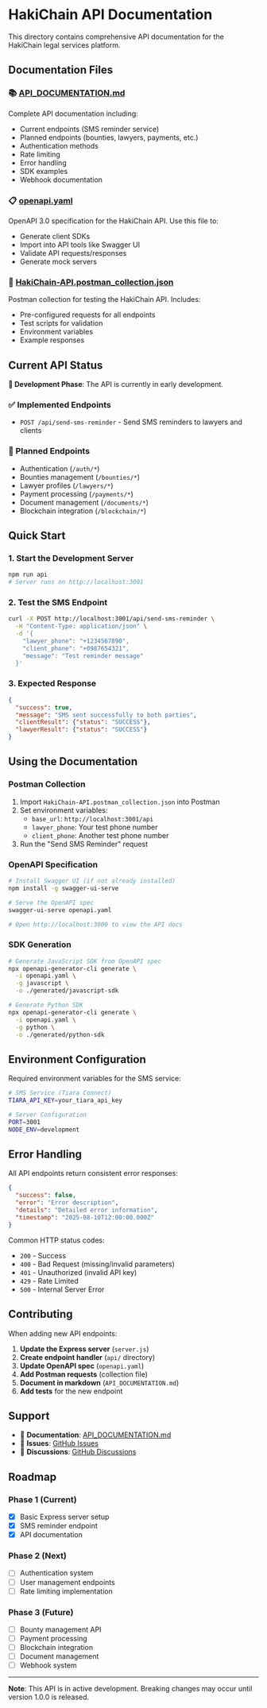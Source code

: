 # HakiChain API Documentation

This directory contains comprehensive API documentation for the HakiChain legal services platform.

## Documentation Files

### 📚 [API_DOCUMENTATION.md](./API_DOCUMENTATION.md)
Complete API documentation including:
- Current endpoints (SMS reminder service)
- Planned endpoints (bounties, lawyers, payments, etc.)
- Authentication methods
- Rate limiting
- Error handling
- SDK examples
- Webhook documentation

### 📋 [openapi.yaml](./openapi.yaml)
OpenAPI 3.0 specification for the HakiChain API. Use this file to:
- Generate client SDKs
- Import into API tools like Swagger UI
- Validate API requests/responses
- Generate mock servers

### 📮 [HakiChain-API.postman_collection.json](./HakiChain-API.postman_collection.json)
Postman collection for testing the HakiChain API. Includes:
- Pre-configured requests for all endpoints
- Test scripts for validation
- Environment variables
- Example responses

## Current API Status

**🚧 Development Phase**: The API is currently in early development.

### ✅ Implemented Endpoints
- `POST /api/send-sms-reminder` - Send SMS reminders to lawyers and clients

### 🔄 Planned Endpoints
- Authentication (`/auth/*`)
- Bounties management (`/bounties/*`)
- Lawyer profiles (`/lawyers/*`)
- Payment processing (`/payments/*`)
- Document management (`/documents/*`)
- Blockchain integration (`/blockchain/*`)

## Quick Start

### 1. Start the Development Server
```bash
npm run api
# Server runs on http://localhost:3001
```

### 2. Test the SMS Endpoint
```bash
curl -X POST http://localhost:3001/api/send-sms-reminder \
  -H "Content-Type: application/json" \
  -d '{
    "lawyer_phone": "+1234567890",
    "client_phone": "+0987654321",
    "message": "Test reminder message"
  }'
```

### 3. Expected Response
```json
{
  "success": true,
  "message": "SMS sent successfully to both parties",
  "clientResult": {"status": "SUCCESS"},
  "lawyerResult": {"status": "SUCCESS"}
}
```

## Using the Documentation

### Postman Collection
1. Import `HakiChain-API.postman_collection.json` into Postman
2. Set environment variables:
   - `base_url`: `http://localhost:3001/api`
   - `lawyer_phone`: Your test phone number
   - `client_phone`: Another test phone number
3. Run the "Send SMS Reminder" request

### OpenAPI Specification
```bash
# Install Swagger UI (if not already installed)
npm install -g swagger-ui-serve

# Serve the OpenAPI spec
swagger-ui-serve openapi.yaml

# Open http://localhost:3000 to view the API docs
```

### SDK Generation
```bash
# Generate JavaScript SDK from OpenAPI spec
npx openapi-generator-cli generate \
  -i openapi.yaml \
  -g javascript \
  -o ./generated/javascript-sdk

# Generate Python SDK
npx openapi-generator-cli generate \
  -i openapi.yaml \
  -g python \
  -o ./generated/python-sdk
```

## Environment Configuration

Required environment variables for the SMS service:

```bash
# SMS Service (Tiara Connect)
TIARA_API_KEY=your_tiara_api_key

# Server Configuration
PORT=3001
NODE_ENV=development
```

## Error Handling

All API endpoints return consistent error responses:

```json
{
  "success": false,
  "error": "Error description",
  "details": "Detailed error information",
  "timestamp": "2025-08-10T12:00:00.000Z"
}
```

Common HTTP status codes:
- `200` - Success
- `400` - Bad Request (missing/invalid parameters)
- `401` - Unauthorized (invalid API key)
- `429` - Rate Limited
- `500` - Internal Server Error

## Contributing

When adding new API endpoints:

1. **Update the Express server** (`server.js`)
2. **Create endpoint handler** (`api/` directory)
3. **Update OpenAPI spec** (`openapi.yaml`)
4. **Add Postman requests** (collection file)
5. **Document in markdown** (`API_DOCUMENTATION.md`)
6. **Add tests** for the new endpoint

## Support

- 📖 **Documentation**: [API_DOCUMENTATION.md](./API_DOCUMENTATION.md)
- 🐛 **Issues**: [GitHub Issues](https://github.com/HakiChain-Main/Hakichain-Site/issues)
- 💬 **Discussions**: [GitHub Discussions](https://github.com/HakiChain-Main/Hakichain-Site/discussions)

## Roadmap

### Phase 1 (Current)
- [x] Basic Express server setup
- [x] SMS reminder endpoint
- [x] API documentation

### Phase 2 (Next)
- [ ] Authentication system
- [ ] User management endpoints
- [ ] Rate limiting implementation

### Phase 3 (Future)
- [ ] Bounty management API
- [ ] Payment processing
- [ ] Blockchain integration
- [ ] Document management
- [ ] Webhook system

---

**Note**: This API is in active development. Breaking changes may occur until version 1.0.0 is released.
